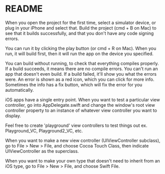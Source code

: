 # README

When you open the project for the first time, select a simulator device, or plug in your iPhone and select that. Build the project (cmd + B on Mac) to see that it builds successfully, and that you don't have any code signing errors.

You can run it by clicking the play button (or cmd + R on Mac). When you run, it will build first, then it will run the app on the device you specified.

You can build without running, to check that everything compiles properly. If a build succeeds, it means there are no compile errors. You can't run an app that doesn't even build. If a build failed, it'll show you what the errors were. An error is shown as a red icon, which you can click for more info. Sometimes the info has a fix button, which will fix the error for you automatically.

iOS apps have a single entry point. When you want to test a particular view controller, go into AppDelegate.swift and change the window's root view controller property to an instance of whatever view controller you want to display.

Feel free to create 'playground' view controllers to test things out ex. Playground_VC, Playground2_VC, etc.

When you want to make a new view controller (UIViewController subclass), go to File > New > File, and choose Cocoa Touch Class, then indicate UIViewController as the superclass.

When you want to make your own type that doesn't need to inherit from an iOS type, go to File > New > File, and choose Swift File.

